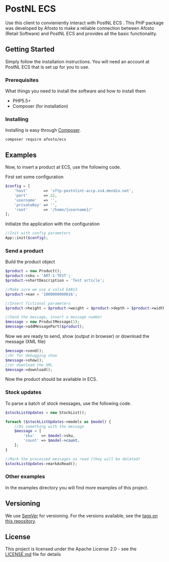 # PostNL ECS

Use this client to convieniently interact with PostNL ECS . This PHP package was developed by Afosto to make a reliable connection between Afosto (Retail Software) and PostNL ECS and provides all the basic functionality.


## Getting Started

Simply follow the installation instructions. You will need an account at PostNL ECS that is set up for you to use.

### Prerequisites

What things you need to install the software and how to install them
- PHP5.5+
- Composer (for installation)

### Installing

Installing is easy through [Composer](http://www.getcomposer.org/). 

```
composer require afosto/ecs
```


## Examples

Now, to insert a product at ECS, use the following code.

First set some configuration

```php
$config = [
    'host'       => 'sftp-postnlint-accp.xs4.mendix.net',
    'port'       => 22,
    'username'   => '',
    'privateKey' => '',
    'root'       => '/home/{username}/' 
];

```

Initialze the application with the configuration

```php
//Init with config parameters
App::init($config);
```


### Send a product

Build the product object

```php
$product = new Product();
$product->sku = 'ART-1-TEST';
$product->shortDescription = 'Test article';

//Make sure we use a valid EAN13
$product->ean = '1000000000016';

//Insert fictional parameters
$product->height = $product->weight = $product->depth = $product->width = 1;

//Send the message, insert a message number
$message = new ProductMessage(1);
$message->addMessagePart($product);

```
Now we are ready to send, show (output in browser) or download the message (XML file)
```php
$message->send();
//Or for debugging show
$message->show();
//or download the XML
$message->download();
```

Now the product should be available in ECS. 


### Stock updates
To parse a batch of stock messages, use the following code.

```php
$stockListUpdates = new StockList();

foreach ($stockListUpdates->models as $model) {
    //Do something with the message
    $message = [
        'sku'   => $model->sku, 
        'count' => $model->count,
    ];
}

//Mark the processed messages as read (they will be deleted)
$stockListUpdates->markAsRead();

```


### Other examples
In the examples directory you will find more examples of this project.


## Versioning

We use [SemVer](http://semver.org/) for versioning. For the versions available, see the [tags on this repository](https://github.com/afosto/dnl/tags). 


## License

This project is licensed under the Apache License 2.0 - see the [LICENSE.md](LICENSE.md) file for details